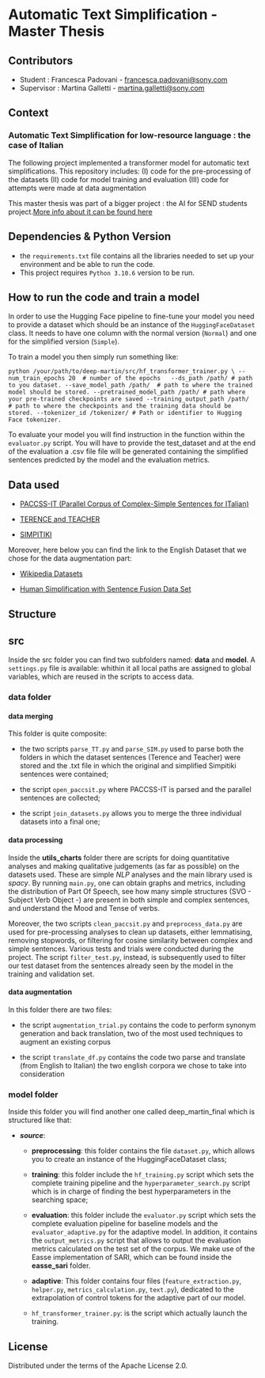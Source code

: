 # Automatic Text Simplification - Master Thesis 

## Contributors

- Student : Francesca Padovani - francesca.padovani@sony.com
- Supervisor : Martina Galletti - martina.galletti@sony.com

## Context

### Automatic Text Simplification for low-resource language : the case of Italian

The following project implemented a transformer model for automatic text simplifications. 
This repository includes:
(I) code for the pre-processing of the datasets 
(II) code for model training and evaluation 
(III) code for attempts were made at data augmentation

This master thesis was part of a bigger project : the AI for SEND students project.[More info about it can be found here](https://csl.sony.fr/project/ai-for-send-students/)

## Dependencies & Python Version 

- the `requirements.txt` file contains all the libraries needed to set up your environment and be able to run the code. 
- This project requires `Python 3.10.6` version to be run.

## How to run the code and train a model

In order to use the Hugging Face pipeline to fine-tune your model you need to provide a dataset which should be an instance of the `HuggingFaceDataset` class. It needs to have one column with the normal version (`Normal`) and one for the simplified version (`Simple`). 

To train a model you then simply run something like:

`python /your/path/to/deep-martin/src/hf_transformer_trainer.py \
--num_train_epochs 20  # number of the epochs  
--ds_path /path/ # path to you dataset.
--save_model_path /path/  # path to where the trained model should be stored.
--pretrained_model_path /path/ # path where your pre-trained checkpoints are saved
--training_output_path /path/  # path to where the checkpoints and the training data should be stored.
--tokenizer_id /tokenizer/ # Path or identifier to Hugging Face tokenizer.`

To evaluate your model you will find instruction in the function within the `evaluator.py` script. You will have to provide the test_dataset and at the end of the evaluation a .csv file file will be generated containing the simplified sentences predicted by the model and the evaluation metrics.

## Data used

- [PACCSS-IT (Parallel Corpus of Complex-Simple Sentences for ITalian)](http://www.italianlp.it/resources/paccss-it-parallel-corpus-of-complex-simple-sentences-for-italian/)

- [TERENCE and TEACHER](http://www.italianlp.it/resources/terence-and-teacher/)

- [SIMPITIKI](https://github.com/dhfbk/simpitiki)

Moreover, here below you can find the link to the English Dataset that we chose for the data augmentation part:

- [Wikipedia Datasets](https://cs.pomona.edu/~dkauchak/simplification/)

- [Human Simplification with Sentence Fusion Data Set](https://cs.pomona.edu/~dkauchak/simplification/)

## Structure

## **src** 
Inside the src folder you can find two subfolders named: **data** and **model**.  A `settings.py` file is available: whithin it all local paths are assigned to global variables, which are reused in the scripts to access data.

### **data** folder

#### data merging
This folder is quite composite:

- the two scripts `parse_TT.py` and `parse_SIM.py` used to parse both the folders in which the dataset sentences (Terence and Teacher) were stored and the .txt file in which the original and simplified Simpitiki sentences were contained;

- the script `open_paccsit.py` where PACCSS-IT is parsed and the parallel sentences are collected;

- the script `join_datasets.py` allows you to merge the three individual datasets into a final one;

#### data processing 
Inside the **utils_charts** folder there are scripts for doing quantitative analyses and making qualitative judgements (as far as possible) on the datasets used. These are simple *NLP* analyses and the main library used is *spacy*. By running `main.py`, one can obtain graphs and metrics, including the distribution of Part Of Speech, see how many simple structures (SVO - Subject Verb Object -) are present in both simple and complex sentences, and understand the Mood and Tense of verbs.

Moreover, the two scripts `clean_paccsit.py` and `preprocess_data.py` are used for pre-processing analyses to clean up datasets, either lemmatising, removing stopwords, or filtering for cosine similarity between complex and simple sentences. Various tests and trials were conducted during the project.
The script `filter_test.py`, instead, is subsequently used to filter our test dataset from the sentences already seen by the model in the training and validation set.


#### data augmentation
In this folder there are two files:

- the script `augmentation_trial.py` contains the code to perform synonym generation and back translation, two of the most used techniques to augment an existing corpus

- the script `translate_df.py` contains the code two parse and translate (from English to Italian) the two english corpora we chose to take into consideration

### **model** folder
Inside this folder you will find another one called deep_martin_final which is structured like that:

- ***source***:

  - **preprocessing**: this folder contains the file `dataset.py`, which allows you to create an instance of the HuggingFaceDataset class;
  
  - **training**: this folder include the `hf_training.py` script which sets the complete training pipeline and the `hyperparameter_search.py` script which is in charge of finding the best hyperparameters in the searching space;
  
  - **evaluation**: this folder include the `evaluator.py` script which sets the complete evaluation pipeline for baseline models and the `evaluator_adaptive.py` for the adaptive model. In addition, it contains the `output_metrics.py` script that allows to output the evaluation metrics calculated on the test set of the corpus. We make use of the Easse implementation of SARI, which can be found inside the **easse_sari** folder.
  
  - **adaptive**: This folder contains four files (`feature_extraction.py`, `helper.py`, `metrics_calculation.py`, `text.py`), dedicated to the extrapolation of control tokens for the adaptive part of our model. 
  
  - `hf_transformer_trainer.py`: is the script which actually launch the training.

## License

Distributed under the terms of the Apache License 2.0.
